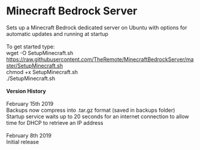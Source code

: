 # Minecraft Bedrock Server
Sets up a Minecraft Bedrock dedicated server on Ubuntu with options for automatic updates and running at startup<br>
<br>
To get started type:<br>
wget -O SetupMinecraft.sh https://raw.githubusercontent.com/TheRemote/MinecraftBedrockServer/master/SetupMinecraft.sh<br>
chmod +x SetupMinecraft.sh<br>
./SetupMinecraft.sh<br>
<br>
<b>Version History</b><br>
<br>
February 15th 2019<br>
Backups now compress into .tar.gz format (saved in backups folder)<br>
Startup service waits up to 20 seconds for an internet connection to allow time for DHCP to retrieve an IP address<br>
<br>
February 8th 2019<br>
Initial release<br>